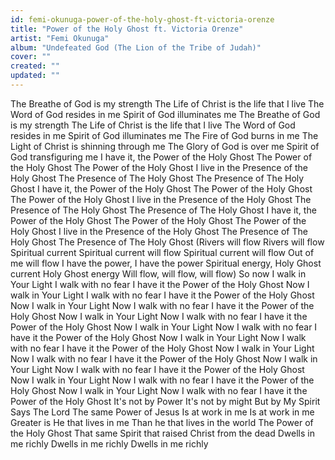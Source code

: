 ```yaml
---
id: femi-okunuga-power-of-the-holy-ghost-ft-victoria-orenze
title: "Power of the Holy Ghost ft. Victoria Orenze"
artist: "Femi Okunuga"
album: "Undefeated God (The Lion of the Tribe of Judah)"
cover: ""
created: ""
updated: ""
---
```


The Breathe of God is my strength
The Life of Christ is the life that I live
The Word of God resides in me
Spirit of God illuminates me
The Breathe of God is my strength
The Life of Christ is the life that I live
The Word of God resides in me
Spirit of God illuminates me
The Fire of God burns in me
The Light of Christ is shinning through me
The Glory of God is over me
Spirit of God transfiguring me
I have it,  the Power of the Holy Ghost
The Power of the Holy Ghost
The Power of the Holy Ghost
I live in the Presence of the Holy Ghost
The Presence of The Holy Ghost
The Presence of The Holy Ghost
I have it,  the Power of the Holy Ghost
The Power of the Holy Ghost
The Power of the Holy Ghost
I live in the Presence of the Holy Ghost
The Presence of The Holy Ghost
The Presence of The Holy Ghost
I have it,  the Power of the Holy Ghost
The Power of the Holy Ghost
The Power of the Holy Ghost
I live in the Presence of the Holy Ghost
The Presence of The Holy Ghost
The Presence of The Holy Ghost
(Rivers will flow Rivers will flow
Spiritual current Spiritual current will flow
Spiritual current will flow
Out of me will flow
I have the power, I have the power Spiritual energy,
Holy Ghost current
Holy Ghost energy
Will flow, will flow,  will flow)
So now I walk in Your Light
I walk with no fear
I have it the Power of the Holy Ghost
Now I walk in Your Light
I walk with no fear
I have it the Power of the Holy Ghost
Now I walk in Your Light
Now I walk with no fear
I have it the Power of the Holy Ghost
Now I walk in Your Light
Now I walk with no fear
I have it the Power of the Holy Ghost
Now I walk in Your Light
Now I walk with no fear
I have it the Power of the Holy Ghost
Now I walk in Your Light
Now I walk with no fear
I have it the Power of the Holy Ghost
Now I walk in Your Light
Now I walk with no fear
I have it the Power of the Holy Ghost
Now I walk in Your Light
Now I walk with no fear
I have it the Power of the Holy Ghost
Now I walk in Your Light
Now I walk with no fear
I have it the Power of the Holy Ghost
Now I walk in Your Light
Now I walk with no fear
I have it the Power of the Holy Ghost
It's not by Power
It's not by might
But by My Spirit
Says The Lord
The same Power of Jesus
Is at work in me
Is at work in me
Greater is He that lives in me
Than he that lives in the world
The Power of the Holy Ghost
That same Spirit that raised Christ from the dead
Dwells in me richly
Dwells in me richly
Dwells in me richly